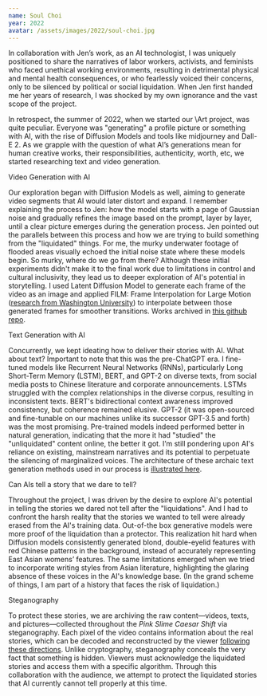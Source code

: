 ```yaml
---
name: Soul Choi
year: 2022
avatar: /assets/images/2022/soul-choi.jpg
---
```

In collaboration with Jen’s work, as an AI technologist, I was uniquely positioned to share the narratives of labor workers, activists, and feminists who faced unethical working environments, resulting in detrimental physical and mental health consequences, or who fearlessly voiced their concerns, only to be silenced by political or social liquidation. When Jen first handed me her years of research, I was shocked by my own ignorance and the vast scope of the project.

In retrospect, the summer of 2022, when we started our \Art project, was quite peculiar. Everyone was "generating" a profile picture or something with AI, with the rise of Diffusion Models and tools like midjourney and Dall-E 2. As we grapple with the question of what AI’s generations mean for human creative works, their responsibilities, authenticity, worth, etc, we started researching text and video generation. 

Video Generation with AI

Our exploration began with Diffusion Models as well, aiming to generate video segments that AI would later distort and expand. I remember explaining the process to Jen: how the model starts with a page of Gaussian noise and gradually refines the image based on the prompt, layer by layer, until a clear picture emerges during the generation process. Jen pointed out the parallels between this process and how we are trying to build something from the "liquidated" things. For me, the murky underwater footage of flooded areas visually echoed the initial noise state where these models begin. So murky, where do we go from there? Although these initial experiments didn't make it to the final work due to limitations in control and cultural inclusivity, they lead us to deeper exploration of AI's potential in storytelling. I used Latent Diffusion Model to generate each frame of the video as an image and applied FILM: Frame Interpolation for Large Motion ([research from Washington University](https://arxiv.org/abs/2202.04901)) to interpolate between those generated frames for smoother transitions. Works archived in [this github repo](https://github.com/doublescoop/StableDiffusion_Interpolation).

Text Generation with AI

Concurrently, we kept ideating how to deliver their stories with AI. What about text? Important to note that this was the pre-ChatGPT era. I fine-tuned models like Recurrent Neural Networks (RNNs), particularly Long Short-Term Memory (LSTM), BERT, and GPT-2 on diverse texts, from social media posts to Chinese literature and corporate announcements. LSTMs struggled with the complex relationships in the diverse corpus, resulting in inconsistent texts. BERT's bidirectional context awareness improved consistency, but coherence remained elusive. GPT-2 (it was open-sourced and fine-tunable on our machines unlike its successor GPT-3.5 and forth) was the most promising. Pre-trained models indeed performed better in natural generation, indicating that the more it had "studied" the "unliquidated" content online, the better it got. I’m still pondering upon AI's reliance on existing, mainstream narratives and its potential to perpetuate the silencing of marginalized voices. The architecture of these archaic text generation methods used in our process is [illustrated here](/assets/images/2022/architecture.pdf).

Can AIs tell a story that we dare to tell?

Throughout the project, I was driven by the desire to explore AI's potential in telling the stories we dared not tell after the "liquidations". And I had to confront the harsh reality that the stories we wanted to tell were already erased from the AI's training data. Out-of-the box generative models were more proof of the liquidation than a protector. This realization hit hard when Diffusion models consistently generated blond, double-eyelid features with red Chinese patterns in the background, instead of accurately representing East Asian womens’ features. The same limitations emerged when we tried to incorporate writing styles from Asian literature, highlighting the glaring absence of these voices in the AI's knowledge base. (In the grand scheme of things, I am part of a history that faces the risk of liquidation.)

Steganography

To protect these stories, we are archiving the raw content—videos, texts, and pictures—collected throughout the *Pink Slime Caesar Shift* via steganography. Each pixel of the video contains information about the real stories, which can be decoded and reconstructed by the viewer [following these directions](https://thelandatthebottomofthesea.com/BOTS_Python.html). Unlike cryptography, steganography conceals the very fact that something is hidden. Viewers must acknowledge the liquidated stories and access them with a specific algorithm. Through this collaboration with the audience, we attempt to protect the liquidated stories that AI currently cannot tell properly at this time.
